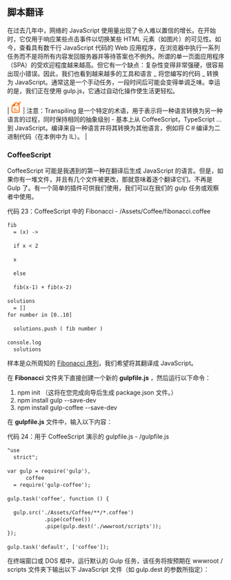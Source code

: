 ## 脚本翻译

在过去几年中，网络的 JavaScript 使用量出现了令人难以置信的增长。在开始时，它仅用于响应某些点击事件以切换某些 HTML 元素（如图片）的可见性。如今，查看具有数千行 JavaScript 代码的 Web 应用程序，在浏览器中执行一系列任务而不是将所有内容发回服务器并等待答案也不例外。所谓的单一页面应用程序（SPA）的受欢迎程度越来越高。但它有一个缺点：复杂性变得非常强硬，很容易出现小错误。因此，我们也看到越来越多的工具和语言 _ 将您编写的代码 _ 转换为 JavaScript。通常这是一个手动任务，一段时间后可能会变得单调乏味。幸运的是，我们正在使用 gulp.js，它通过自动化操作使生活更轻松。

| ![](img/00021.gif) | 注意：Transpiling 是一个特定的术语，用于表示将一种语言转换为另一种语言的过程，同时保持相同的抽象级别 - 基本上从 CoffeeScript，TypeScript ...到 JavaScript。编译来自一种语言并将其转换为其他语言，例如将 C＃编译为二进制代码（在本例中为 IL）。 |

### CoffeeScript

CoffeeScript 可能是我遇到的第一种在翻译后生成 JavaScript 的语言。但是，如果你有一堆文件，并且有几个文件被更改，那就意味着逐个翻译它们。不再是 Gulp 了。有一个简单的插件可供我们使用，我们可以在我们的 gulp 任务或观察者中使用。

代码 23：CoffeeScript 中的 Fibonacci - /Assets/Coffee/fibonacci.coffee

```
fib
  = (x) ->

  if x < 2

  x

  else

  fib(x-1) + fib(x-2)

solutions
  = []
for number in [0..10]

  solutions.push ( fib number )

console.log
  solutions

```

样本是众所周知的 [Fibonacci 序列](https://en.wikipedia.org/wiki/Fibonacci)，我们希望将其翻译成 JavaScript。

在 **Fibonacci** 文件夹下直接创建一个新的 **gulpfile.js** ，然后运行以下命令：

1.  npm init （这将在您完成向导后生成 package.json 文件。）
2.  npm install gulp --save-dev
3.  npm install gulp-coffee --save-dev

在 **gulpfile.js** 文件中，输入以下内容：

代码 24：用于 CoffeeScript 演示的 gulpfile.js - /gulpfile.js

```
"use
  strict";

var gulp = require('gulp'),
      coffee
  = require('gulp-coffee');

gulp.task('coffee', function () {

  gulp.src('./Assets/Coffee/**/*.coffee')
            .pipe(coffee())
            .pipe(gulp.dest('./wwwroot/scripts'));
});

gulp.task('default', ['coffee']);

```

在终端窗口或 DOS 框中，运行默认的 Gulp 任务，该任务将按预期在 wwwroot / scripts 文件夹下输出以下 JavaScript 文件（如 gulp.dest 的参数所指定）：